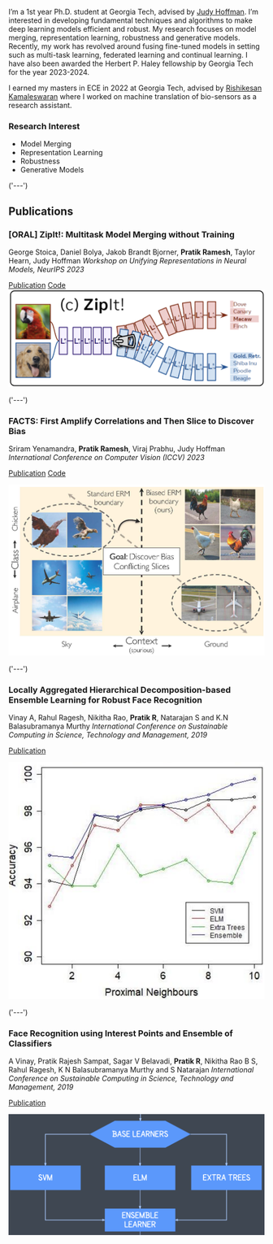 I’m a 1st year Ph.D. student at Georgia Tech, advised by [Judy Hoffman](https://faculty.cc.gatech.edu/~judy/). I’m interested in developing fundamental techniques and algorithms to make deep learning models efficient and robust. My research focuses on model merging, representation learning, robustness and generative models. Recently, my work has revolved around fusing fine-tuned models in setting such as multi-task learning, federated learning and continual learning. I have also been awarded the Herbert P. Haley fellowship by Georgia Tech for the year 2023-2024.

I earned my masters in ECE in 2022 at Georgia Tech, advised by [Rishikesan Kamaleswaran](https://bioinformatics.gatech.edu/rishikesan-kamaleswaran) where I worked on machine translation of bio-sensors as a research assistant. 

### Research Interest
- Model Merging
- Representation Learning
- Robustness
- Generative Models

<!---
### Education
- Ph.D. in Machine Learning, Georgia Institute of Technology, 2023
  Advisor: Professor Judy Hoffman
- M.Sc. in Electrical and Computer Engineering, Georgia Institute of Technology, 2022
- B.Tech in Electronics and Communication Engineering, PES University, 2019
--->
('---')
## Publications

### [ORAL] ZipIt!: Multitask Model Merging without Training
George Stoica, Daniel Bolya, Jakob Brandt Bjorner, **Pratik Ramesh**, Taylor Hearn, Judy Hoffman
_Workshop on Unifying Representations in Neural Models, NeurIPS 2023_

[Publication](https://openreview.net/forum?id=oPGXH9Vm4R) [Code](https://github.com/gstoica27/ZipIt)
![ZipIt](/assets/Zipit_teaserfig.png)

('---')
### FACTS: First Amplify Correlations and Then Slice to Discover Bias

Sriram Yenamandra, **Pratik Ramesh**, Viraj Prabhu, Judy Hoffman
_International Conference on Computer Vision (ICCV) 2023_

[Publication](https://openaccess.thecvf.com/content/ICCV2023/papers/Yenamandra_FACTS_First_Amplify_Correlations_and_Then_Slice_to_Discover_Bias_ICCV_2023_paper.pdf) [Code](https://github.com/yvsriram/FACTS)

![FACTS](/assets/FACTS_teaserfig.jpg)

('---')

### Locally Aggregated Hierarchical Decomposition-based Ensemble Learning for Robust Face Recognition

Vinay A, Rahul Ragesh, Nikitha Rao, **Pratik R**, Natarajan S and K.N Balasubramanya Murthy
_International Conference on Sustainable Computing in Science, Technology and Management, 2019_

[Publication](https://papers.ssrn.com/sol3/papers.cfm?abstract_id=3358174)

![SUSCOM19](/assets/SUSCOM19.png)

('---')
### Face Recognition using Interest Points and Ensemble of Classifiers

A Vinay, Pratik Rajesh Sampat, Sagar V Belavadi, **Pratik R**, Nikitha Rao B S, Rahul Ragesh, K N Balasubramanya Murthy and S Natarajan
_International Conference on Sustainable Computing in Science, Technology and Management, 2019_

[Publication](https://papers.ssrn.com/sol3/papers.cfm?abstract_id=3358174)

![RAIT18](/assets/RAIT18.png)







